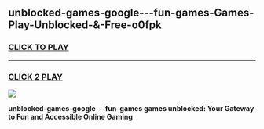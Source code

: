
## unblocked-games-google---fun-games-Games-Play-Unblocked-&-Free-o0fpk
<h3>
<a href="https://premium76.site?title=unblocked-games-google---fun-games&ref=24A">CLICK TO PLAY</a></h3>
<hr>

<h3>
<a href="https://premium76.site?title=unblocked-games-google---fun-games&ref=24A">CLICK 2 PLAY</a>
  
</h3>

<a href="https://premium76.site?title=unblocked-games-google---fun-games&ref=24A"><img src="https://clearcache.store/games.png"></a>


**unblocked-games-google---fun-games games unblocked: Your Gateway to Fun and Accessible Online Gaming**
